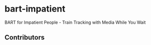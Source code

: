 # bart-impatient
BART for Impatient People - Train Tracking with Media While You Wait

## Contributors
